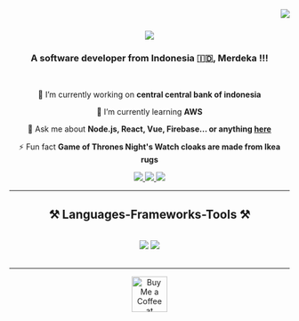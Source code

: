 <img align="right" src="https://visitor-badge.laobi.icu/badge?page_id=salesp07.salesp07" />

<h1 align="center">
    <img src="https://readme-typing-svg.herokuapp.com/?font=Righteous&size=35&center=true&vCenter=true&width=500&height=70&duration=4000&lines=Hallo+Hallo!+👋+I'Herlambang!;" />
</h1>

<h3 align="center">A software developer from Indonesia 🇮🇩, Merdeka !!!</h3>

<br/>

<div align="center">
 
 🔭 I’m currently working on **central central bank of indonesia**
 
 🌱 I’m currently learning **AWS**

💬 Ask me about **Node.js, React, Vue, Firebase... or anything [here](https://github.com/salesp07/salesp07/issues)**

⚡ Fun fact **Game of Thrones Night's Watch cloaks are made from Ikea rugs**

 </div>
 
<div align="center"> 
  <a href="mailto:herlambangbp123@gmail.com">
    <img src="https://img.shields.io/badge/Gmail-333333?style=for-the-badge&logo=gmail&logoColor=red" />
  </a>
  <a href="https://linkedin.com/in/herlambangbp" target="_blank">
    <img src="https://img.shields.io/badge/LinkedIn-0077B5?style=for-the-badge&logo=linkedin&logoColor=white" target="_blank" />
  </a>
  <a href="https://linktr.ee/herlambangbp123" target="_blank">
     <img src="https://img.shields.io/badge/Portfolio-FF5722?style=for-the-badge&logo=todoist&logoColor=white" target="_blank" /> <!-- sqlite, safari, google-chrome are other good icon options -->
  </a>
</div>

 <hr/>
 
<h2 align="center">⚒️ Languages-Frameworks-Tools ⚒️</h2>
<br/>
<div align="center">
    <img src="https://skillicons.dev/icons?i=react,vue,angular,bootstrap,mui,html,css,vscode,github,figma,git,scss" />
    <img src="https://skillicons.dev/icons?i=nodejs,javascript,typescript,express,firebase,nextjs,mysql" /><br>
</div>

<br/>
<hr/>

<div align="center">
<a href='https://saweria.co/hbp123' target='_blank'><img height='64' style='border:0px;height:64px;' src='https://storage.ko-fi.com/cdn/kofi1.png?v=3' border='0' alt='Buy Me a Coffee at saweria' /></a>
</div>

<br/>
